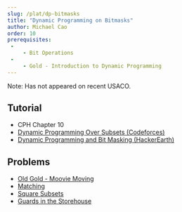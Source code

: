 ```yaml
---
slug: /plat/dp-bitmasks
title: "Dynamic Programming on Bitmasks"
author: Michael Cao
order: 10
prerequisites: 
 - 
     - Bit Operations
 - 
     - Gold - Introduction to Dynamic Programming
---
```


<!-- END DESCRIPTION -->

Note: Has not appeared on recent USACO.

## Tutorial

 * CPH Chapter 10
 * [Dynamic Programming Over Subsets (Codeforces)](https://codeforces.com/blog/entry/337)
 * [Dynamic Programming and Bit Masking (HackerEarth)](https://www.hackerearth.com/practice/algorithms/dynamic-programming/bit-masking/tutorial/)

## Problems

 * [Old Gold - Moovie Moving](http://www.usaco.org/index.php?page=viewproblem2&cpid=515)
 * [Matching](https://atcoder.jp/contests/dp/tasks/dp_o)
 * [Square Subsets](https://codeforces.com/contest/895/problem/C)
 * [Guards in the Storehouse](https://codeforces.com/problemset/problem/845/F)
